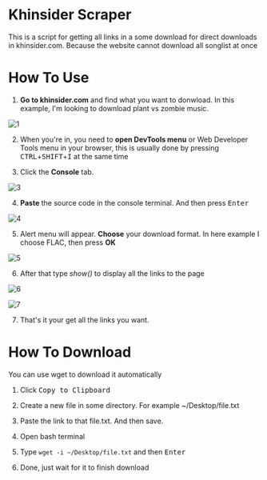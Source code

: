 # Khinsider Scraper

This is a script for getting all links in a some download for direct downloads in khinsider.com.
Because the website cannot download all songlist at once

# How To Use
1. **Go to khinsider.com** and find what you want to donwload. In this example, I'm looking to download plant vs zombie music.

![1](https://user-images.githubusercontent.com/110075636/230800726-f8b6111c-36b1-4b7f-987a-3240ddd6c8a9.png)

2. When you're in, you need to **open DevTools menu** or Web Developer Tools menu in your browser, this is usually done by pressing <kbd>CTRL</kbd>+<kbd>SHIFT</kbd>+<kbd>I</kbd> at the same time

3. Click the **Console** tab.

![3](https://user-images.githubusercontent.com/110075636/230801162-0246b26b-47c7-4028-8a51-5fdf66e0ff70.png)

4. **Paste** the source code in the console terminal. And then press <kbd>Enter</kbd>

![4](https://user-images.githubusercontent.com/110075636/230801209-d62dc8ac-a632-44b6-b44e-78a0c1983dc4.png)

5. Alert menu will appear. **Choose** your download format. In here example I choose FLAC, then press **OK**

![5](https://user-images.githubusercontent.com/110075636/230801312-2c8aaf1d-b502-4627-989c-3263cdbc61f9.png)

6. After that type <i>show()</i> to display all the links to the page

![6](https://user-images.githubusercontent.com/110075636/230801381-cfe35869-97da-49c9-af6f-97cebfc25de3.png)

![7](https://user-images.githubusercontent.com/110075636/230801388-d9f93847-ce31-4ec7-9921-6a16b7380aa1.png)

7. That's it your get all the links you want.

# How To Download

You can use wget to download it automatically

1. Click <kbd>Copy to Clipboard</kbd>

2. Create a new file in some directory. For example ~/Desktop/file.txt

3. Paste the link to that file.txt. And then save.

4. Open bash terminal

5. Type `wget -i ~/Desktop/file.txt` and then <kbd>Enter</kbd>

6. Done, just wait for it to finish download
